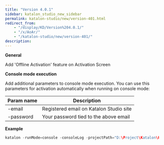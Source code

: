 ```yaml
---
title: "Version 4.0.1"
sidebar: katalon_studio_new_sidebar
permalink: katalon-studio/new/version-401.html
redirect_from:
    - "/display/KD/Version%204.0.1/"
    - "/x/AoAr/"
    - "/katalon-studio/new/version-401/"
description:
---
```

**General**

Add 'Offline Activation' feature on Activation Screen

**Console mode execution**

Add additional parameters to console mode execution. You can use this parameters for activation automatically when running on console mode:

| Param name | Description |
| --- | --- |
| -email | Registered email on Katalon Studio site |
| -password | Your password tied to the above email |

**Example**

```groovy
katalon -runMode=console -consoleLog -projectPath="D:\Project\Katalon\Katalon_projects\Regression Test\RegressionTest\RegressionTest.prj" -retry=0 -testSuitePath="Test Suites/New Test Suite78" -browserType="Chrome" -email="vinhtest@gmail.com" -password="12345678"
```
